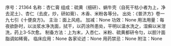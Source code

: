 序号：21364
名称：杏仁膏
组成：硫黄（细研）、蜗牛壳（自死干枯小者为上，净去泥土）、杏仁（去皮，炒，研如膏）、木香、米粉各等分。
出处：《普济方》卷一九七引《十便良方》。
主治：面上风疮。
加减：None
功效：None
用法用量：每夜欲卧时，以淡浆水净洗面，拭干，以药涂所患处，平明以温水洗之，湿癣以米泔洗，药上3-5次愈。
制备方法：上为末，入杏仁、米粉、硫黄都研令匀，以胆汁面脂调如稀膏。
临床应用：None
各家论述：None
用药禁忌：None
附注：None
